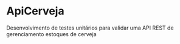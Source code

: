 # ApiCerveja
 Desenvolvimento de testes unitários para validar uma API REST de gerenciamento estoques de cerveja
